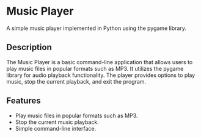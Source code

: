 # Music Player

A simple music player implemented in Python using the pygame library.

## Description

The Music Player is a basic command-line application that allows users to play music files in popular formats such as MP3. It utilizes the pygame library for audio playback functionality. The player provides options to play music, stop the current playback, and exit the program.

## Features

- Play music files in popular formats such as MP3.
- Stop the current music playback.
- Simple command-line interface.


